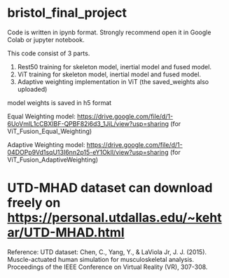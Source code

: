 # bristol_final_project

Code is written in ipynb format. Strongly recommend open it in Google Colab or jupyter notebook.

This code consist of 3 parts.
1. Rest50 training for skeleton model, inertial model and fused model.
2. ViT training for skeleton model, inertial model and fused model.
3. Adaptive weighting implementation in ViT (the saved_weights also uploaded)

model weights is saved in h5 format

Equal Weighting model: https://drive.google.com/file/d/1-6UoVmlL1cCBXIBF-QPBF82i6d3_1JiL/view?usp=sharing (for ViT_Fusion_Equal_Weighting)

Adaptive Weighting model: https://drive.google.com/file/d/1-04DOPp9Vd1sqU13I6nn2p15-eY1OkIl/view?usp=sharing (for ViT_Fusion_AdaptiveWeighting)

# UTD-MHAD dataset can download freely on https://personal.utdallas.edu/~kehtar/UTD-MHAD.html
Reference: 
UTD dataset: Chen, C., Yang, Y., & LaViola Jr, J. J. (2015). Muscle-actuated human simulation for musculoskeletal analysis. Proceedings of the IEEE Conference on Virtual Reality (VR), 307-308.

